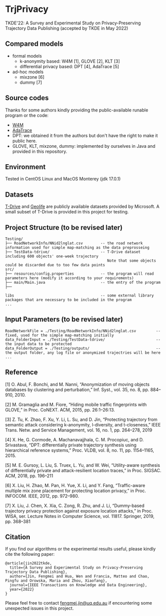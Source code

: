 # TrjPrivacy
TKDE'22: A Survey and Experimental Study on Privacy-Preserving Trajectory Data Publishing (accepted by TKDE in May 2022)

## Compared models
- formal models
  - k-anonymity based: W4M [1], GLOVE [2], KLT [3]
  - differential privacy based: DPT [4], AdaTrace [5]
- ad-hoc models
  - mixzone [6]
  - dummy [7]

## Source codes
Thanks for some authors kindly providing the public-available runable program or the code:
- [W4M](https://kdd.isti.cnr.it/W4M/)
- [AdaTrace](https://github.com/git-disl/AdaTrace)
- DPT: we obtained it from the authors but don't have the right to make it public here. 
- GLOVE, KLT, mixzone, dummy: implemented by ourselves in Java and provided in this repository.

## Environment
Tested in CentOS Linux and MacOS Monterey (jdk 17.0.1)

## Datasets
[T-Drive](https://www.microsoft.com/en-us/research/publication/t-drive-trajectory-data-sample/) and [Geolife](https://www.microsoft.com/en-us/download/details.aspx?id=52367) are publicly available datasets provided by Microsoft.
A small subset of T-Drive is provided in this project for testing.

## Project Structure (to be revised later)
    Testing/                                  
    ├── RoadNetworkInfo/NNid2lnglat.csv        -- the road network information used for simple map-matching as the data preprosseing
    ├── TestData-tdrive/                       -- T-Drive dataset including 600 objects' one-week trajectory
                                                  Note that some objects could be discarded due to too few data points
    src/                                      
    ├── resources/config.properties            -- the program will read parameters here (modify it according to your requirements)
    ├── main/Main.java                         -- the entry of the program
    ├── 
    
    libs                                       -- some external library packages that are necessary to be included in the program
    ...                 

## Input Parameters (to be revised later)

    RoadNetworkFile = ./Testing/RoadNetworkInfo/NNid2lnglat.csv         -- fixed, used for the simple map-matching initially
    data_FolderInput = ./Testing/TestData-tdrive/                       -- the input data to be protected
    data_FolderOutput = ./Testing/outputs/                              -- the output folder, any log file or anonymized trajectries will be here
    ...

## Reference
[1] O. Abul, F. Bonchi, and M. Nanni, “Anonymization of moving objects databases by clustering and perturbation,” Inf. Syst., vol. 35, no. 8, pp. 884–910, 2010.

[2] M. Gramaglia and M. Fiore, “Hiding mobile traffic fingerprints with GLOVE,” in Proc. CoNEXT. ACM, 2015, pp. 26:1–26:13.

[3] Z. Tu, K. Zhao, F. Xu, Y. Li, L. Su, and D. Jin, “Protecting trajectory from semantic attack considering k-anonymity, l-diversity, and t-closeness,” IEEE Trans. Netw. and Service Management, vol. 16, no. 1, pp. 264–278, 2019

[4] X. He, G. Cormode, A. Machanavajjhala, C. M. Procopiuc, and D. Srivastava, “DPT: differentially private trajectory synthesis using hierarchical reference systems,” Proc. VLDB, vol. 8, no. 11, pp. 1154–1165, 2015.

[5] M. E. Gursoy, L. Liu, S. Truex, L. Yu, and W. Wei, “Utility-aware synthesis of differentially private and attack-resilient location traces,” in Proc. SIGSAC. ACM, 2018, pp. 196–211

[6] X. Liu, H. Zhao, M. Pan, H. Yue, X. Li, and Y. Fang, “Traffic-aware multiple mix zone placement for protecting location privacy,” in Proc. INFOCOM. IEEE, 2012, pp. 972–980.

[7] X. Liu, J. Chen, X. Xia, C. Zong, R. Zhu, and J. Li, “Dummy-based trajectory privacy protection against exposure location attacks,” in Proc. WISA, ser. Lecture Notes in Computer Science, vol. 11817. Springer, 2019, pp. 368–381

## Citation

If you find our algorithms or the experimental results useful, please kindly cite the following paper:
```
@article{jin2022tkde,
  title={A Survey and Experimental Study on Privacy-Preserving Trajectory Data Publishing},
  author={Jin, Fengmei and Hua, Wen and Francia, Matteo and Chao, Pingfu and Orowska, Maria and Zhou, Xiaofang},
  journal={IEEE Transactions on Knowledge and Data Engineering},
  year={2022}
}
```

Please feel free to contact fengmei.jin@uq.edu.au if encountering some unexpected issues in this project.

